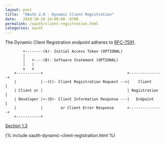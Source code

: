 ```yaml
---
layout: post
title:  "OAuth 2.0 - Dynamic Client Registration"
date:   2018-10-28 14:00:00 -0700
permalink: /oauth/client-registration.html
categories: oauth
---
```


The Dynamic Client Registration endpoint adheres to [RFC-7591](https://tools.ietf.org/html/rfc7591).

```text
        +--------(A)- Initial Access Token (OPTIONAL)
        |
        |   +----(B)- Software Statement (OPTIONAL)
        |   |
        v   v
    +-----------+                                      +---------------+
    |           |--(C)- Client Registration Request -->|    Client     |
    | Client or |                                      | Registration  |
    | Developer |<-(D)- Client Information Response ---|   Endpoint    |
    |           |        or Client Error Response      +---------------+
    +-----------+
```
[Section 1.3](https://tools.ietf.org/html/rfc7591#section-1.3)

{% include oauth-dynamic-client-registration.html %}
